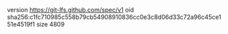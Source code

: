 version https://git-lfs.github.com/spec/v1
oid sha256:c1fc710985c558b79cb54908910836cc0e3c8d06d33c72a96c45ce151e4519f1
size 4809
